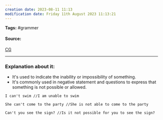 ```yaml
---
creation date: 2023-08-11 11:13
modification date: Friday 11th August 2023 11:13:21
---
```


**Tags:** #grammer 

#### Source:
[CG](https://chat.openai.com/share/3dadf9d9-531b-448a-8c97-1d63acd29495)

--------------------------------------

### Explanation about it:

* It's used to indicate the inability or impossibility of something.
* It's commonly used in negative statement and questions to express that something is not possible or allowed.

```
I can't swim //I am unable to swim

She can't come to the party //She is not able to come to the party

Can't you see the sign? //Is it not possible for you to see the sign?
```